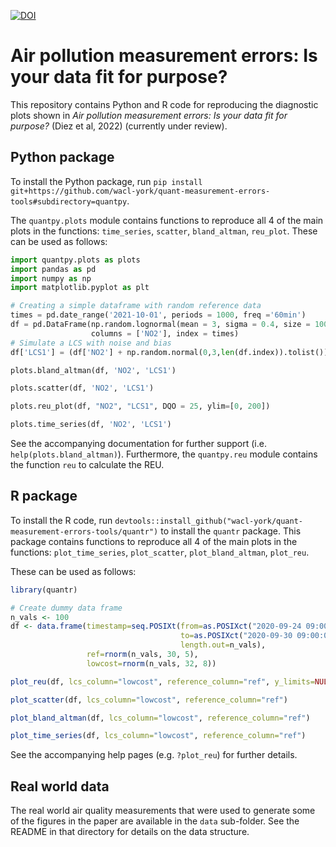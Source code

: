 [![DOI](https://zenodo.org/badge/485404967.svg)](https://zenodo.org/badge/latestdoi/485404967)

# Air pollution measurement errors: Is your data fit for purpose?

This repository contains Python and R code for reproducing the diagnostic plots shown in _Air pollution measurement errors: Is your data fit for purpose?_ (Diez et al, 2022) (currently under review).

## Python package

To install the Python package, run `pip install git+https://github.com/wacl-york/quant-measurement-errors-tools#subdirectory=quantpy`.

The `quantpy.plots` module contains functions to reproduce all 4 of the main plots in the functions: `time_series`, `scatter`, `bland_altman`, `reu_plot`.
These can be used as follows:

```python
import quantpy.plots as plots
import pandas as pd
import numpy as np
import matplotlib.pyplot as plt

# Creating a simple dataframe with random reference data
times = pd.date_range('2021-10-01', periods = 1000, freq ='60min')
df = pd.DataFrame(np.random.lognormal(mean = 3, sigma = 0.4, size = 1000),
                  columns = ['NO2'], index = times)
# Simulate a LCS with noise and bias
df['LCS1'] = (df['NO2'] + np.random.normal(0,3,len(df.index)).tolist())*1.2

plots.bland_altman(df, 'NO2', 'LCS1')

plots.scatter(df, 'NO2', 'LCS1')

plots.reu_plot(df, "NO2", "LCS1", DQO = 25, ylim=[0, 200])

plots.time_series(df, 'NO2', 'LCS1')
```

See the accompanying documentation for further support (i.e. `help(plots.bland_altman)`).
Furthermore, the `quantpy.reu` module contains the function `reu` to calculate the REU.

## R package

To install the R code, run `devtools::install_github("wacl-york/quant-measurement-errors-tools/quantr")` to install the `quantr` package.
This package contains functions to reproduce all 4 of the main plots in the functions: `plot_time_series`, `plot_scatter`, `plot_bland_altman`, `plot_reu`.

These can be used as follows:

```r
library(quantr)

# Create dummy data frame
n_vals <- 100
df <- data.frame(timestamp=seq.POSIXt(from=as.POSIXct("2020-09-24 09:00:00"),
                                      to=as.POSIXct("2020-09-30 09:00:00"),
                                      length.out=n_vals),
                 ref=rnorm(n_vals, 30, 5),
                 lowcost=rnorm(n_vals, 32, 8))

plot_reu(df, lcs_column="lowcost", reference_column="ref", y_limits=NULL)

plot_scatter(df, lcs_column="lowcost", reference_column="ref")

plot_bland_altman(df, lcs_column="lowcost", reference_column="ref")

plot_time_series(df, lcs_column="lowcost", reference_column="ref")
```

See the accompanying help pages (e.g. `?plot_reu`) for further details.

## Real world data

The real world air quality measurements that were used to generate some of the figures in the paper are available in the `data` sub-folder.
See the README in that directory for details on the data structure.
